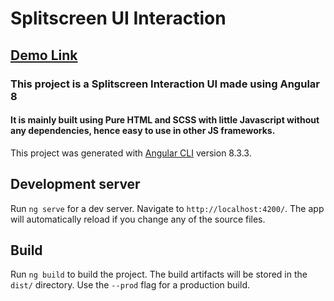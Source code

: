 # Splitscreen UI Interaction

## [Demo Link](https://IronLad85.github.io/Splitscreen-UI-Interaction)
### This project is a Splitscreen Interaction UI made using Angular 8

#### It is mainly built using Pure HTML and SCSS with little Javascript without any dependencies, hence easy to use in other JS frameworks.

This project was generated with [Angular CLI](https://github.com/angular/angular-cli) version 8.3.3.

## Development server

Run `ng serve` for a dev server. Navigate to `http://localhost:4200/`. The app will automatically reload if you change any of the source files.

## Build

Run `ng build` to build the project. The build artifacts will be stored in the `dist/` directory. Use the `--prod` flag for a production build.